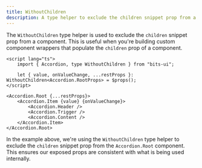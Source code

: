 ```yaml
---
title: WithoutChildren
description: A type helper to exclude the children snippet prop from a component.
---
```


The `WithoutChildren` type helper is used to exclude the `children` snippet prop from a component. This is useful when you're building custom component wrappers that populate the `children` prop of a component.

```svelte title="CustomAccordion.svelte"
<script lang="ts">
	import { Accordion, type WithoutChildren } from "bits-ui";

	let { value, onValueChange, ...restProps }: WithoutChildren<Accordion.RootProps> = $props();
</script>

<Accordion.Root {...restProps}>
	<Accordion.Item {value} {onValueChange}>
		<Accordion.Header />
		<Accordion.Trigger />
		<Accordion.Content />
	</Accordion.Item>
</Accordion.Root>
```

In the example above, we're using the `WithoutChildren` type helper to exclude the `children` snippet prop from the `Accordion.Root` component. This ensures our exposed props are consistent with what is being used internally.
